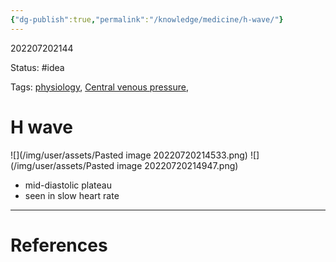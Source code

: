 ```yaml
---
{"dg-publish":true,"permalink":"/knowledge/medicine/h-wave/"}
---
```



202207202144

Status: #idea

Tags: [physiology](physiology.md), [Central venous pressure](Central%20venous%20pressure.md), 

# H wave
![](/img/user/assets/Pasted image 20220720214533.png)
![](/img/user/assets/Pasted image 20220720214947.png)

- mid-diastolic plateau
- seen in slow heart rate







___
# References